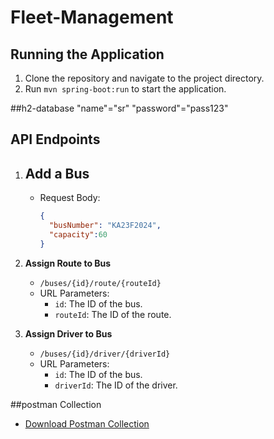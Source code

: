 # Fleet-Management
## Running the Application

1. Clone the repository and navigate to the project directory.
2. Run `mvn spring-boot:run` to start the application.

##h2-database
"name"="sr"
"password"="pass123"

## API Endpoints

1. **Add a Bus**
   - 
   - Request Body:
     ```json
     {
       "busNumber": "KA23F2024",
       "capacity":60
     }
     ```

2. **Assign Route to Bus**
   - `/buses/{id}/route/{routeId}`
   - URL Parameters: 
     - `id`: The ID of the bus.
     - `routeId`: The ID of the route.

3. **Assign Driver to Bus**
   - `/buses/{id}/driver/{driverId}`
   - URL Parameters:
     - `id`: The ID of the bus.
     - `driverId`: The ID of the driver.
    
##postman Collection

- [Download Postman Collection](https://h11111-5524.postman.co/workspace/test~ded8357b-a693-49e5-ba6f-d6b95d0d080a/collection/37403541-579fd142-db32-49ee-a945-c1cb7a4bf338?action=share&creator=37403541)

   
